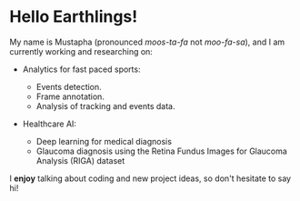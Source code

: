 # Hello Earthlings!

My name is Mustapha (pronounced *moos-ta-fa* not *moo-fa-sa*), and I am currently working and researching on:

- Analytics for fast paced sports:
  - Events detection.
  - Frame annotation.
  - Analysis of tracking and events data.
  
- Healthcare AI: 
  - Deep learning for medical diagnosis
  - Glaucoma diagnosis using the Retina Fundus Images for Glaucoma Analysis (RIGA) dataset

I **enjoy** talking about coding and new project ideas, so don't hesitate to say hi!

